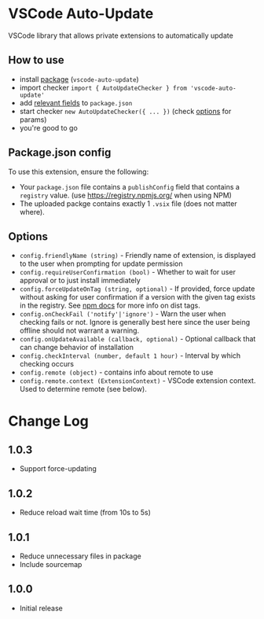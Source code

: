 # VSCode Auto-Update

VSCode library that allows private extensions to automatically update

## How to use

-   install [package](https://www.npmjs.com/package/vscode-auto-update) (`vscode-auto-update`)
-   import checker `import { AutoUpdateChecker } from 'vscode-auto-update'`
-   add [relevant fields](#packagejson-config) to `package.json`
-   start checker `new AutoUpdateChecker({ ... })` (check [options](#options) for params)
-   you're good to go

## Package.json config

To use this extension, ensure the following:

-   Your `package.json` file contains a `publishConfig` field that contains a `registry` value. (use https://registry.npmjs.org/ when using NPM)
-   The uploaded packge contains exactly 1 `.vsix` file (does not matter where).

## Options

-   `config.friendlyName (string)` - Friendly name of extension, is displayed to the user when prompting for update permission
-   `config.requireUserConfirmation (bool)` - Whether to wait for user approval or to just install immediately
-   `config.forceUpdateOnTag (string, optional)` - If provided, force update without asking for user confirmation if a version with the given tag exists in the registry. See [npm docs](https://docs.npmjs.com/cli/v9/commands/npm-dist-tag) for more info on dist tags.
-   `config.onCheckFail ('notify'|'ignore')` - Warn the user when checking fails or not. Ignore is generally best here since the user being offline should not warrant a warning.
-   `config.onUpdateAvailable (callback, optional)` - Optional callback that can change behavior of installation
-   `config.checkInterval (number, default 1 hour)` - Interval by which checking occurs
-   `config.remote (object)` - contains info about remote to use
-   `config.remote.context (ExtensionContext)` - VSCode extension context. Used to determine remote (see below).

# Change Log

## 1.0.3

-   Support force-updating

## 1.0.2

-   Reduce reload wait time (from 10s to 5s)

## 1.0.1

-   Reduce unnecessary files in package
-   Include sourcemap

## 1.0.0

-   Initial release
